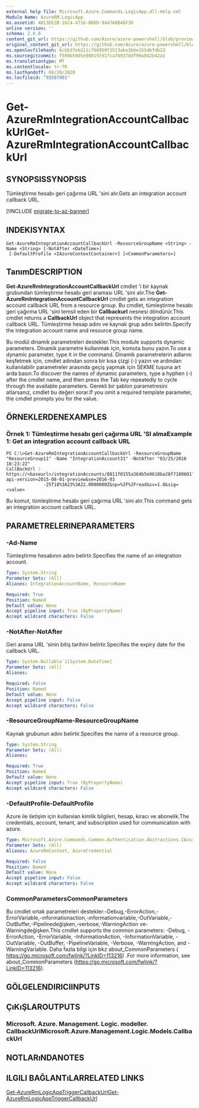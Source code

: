 ```yaml
---
external help file: Microsoft.Azure.Commands.LogicApp.dll-Help.xml
Module Name: AzureRM.LogicApp
ms.assetid: 4813EE2B-16C4-4716-B6DD-9447A0B46F3D
online version: ''
schema: 2.0.0
content_git_url: https://github.com/Azure/azure-powershell/blob/preview/src/ResourceManager/LogicApp/Commands.LogicApp/help/Get-AzureRmIntegrationAccountCallbackUrl.md
original_content_git_url: https://github.com/Azure/azure-powershell/blob/preview/src/ResourceManager/LogicApp/Commands.LogicApp/help/Get-AzureRmIntegrationAccountCallbackUrl.md
ms.openlocfilehash: 6cbb37eb211c766959f2513abe3bbe1554bfdb23
ms.sourcegitcommit: f599b50d5e980197d1fca769378df90a842b42a1
ms.translationtype: MT
ms.contentlocale: tr-TR
ms.lasthandoff: 08/20/2020
ms.locfileid: "93587901"
---
```

# <span data-ttu-id="24b7c-101">Get-AzureRmIntegrationAccountCallbackUrl</span><span class="sxs-lookup"><span data-stu-id="24b7c-101">Get-AzureRmIntegrationAccountCallbackUrl</span></span>

## <span data-ttu-id="24b7c-102">SYNOPSIS</span><span class="sxs-lookup"><span data-stu-id="24b7c-102">SYNOPSIS</span></span>
<span data-ttu-id="24b7c-103">Tümleştirme hesabı geri çağırma URL 'sini alır.</span><span class="sxs-lookup"><span data-stu-id="24b7c-103">Gets an integration account callback URL.</span></span>

[!INCLUDE [migrate-to-az-banner](../../includes/migrate-to-az-banner.md)]

## <span data-ttu-id="24b7c-104">INDEKI</span><span class="sxs-lookup"><span data-stu-id="24b7c-104">SYNTAX</span></span>

```
Get-AzureRmIntegrationAccountCallbackUrl -ResourceGroupName <String> -Name <String> [-NotAfter <DateTime>]
 [-DefaultProfile <IAzureContextContainer>] [<CommonParameters>]
```

## <span data-ttu-id="24b7c-105">Tanım</span><span class="sxs-lookup"><span data-stu-id="24b7c-105">DESCRIPTION</span></span>
<span data-ttu-id="24b7c-106">**Get-AzureRmIntegrationAccountCallbackUrl** cmdlet 'i bir kaynak grubundan tümleştirme hesabı geri araması URL 'sini alır.</span><span class="sxs-lookup"><span data-stu-id="24b7c-106">The **Get-AzureRmIntegrationAccountCallbackUrl** cmdlet gets an integration account callback URL from a resource group.</span></span>
<span data-ttu-id="24b7c-107">Bu cmdlet, tümleştirme hesabı geri çağırma URL 'sini temsil eden bir **Callbackurl** nesnesi döndürür.</span><span class="sxs-lookup"><span data-stu-id="24b7c-107">This cmdlet returns a **CallbackUrl** object that represents the integration account callback URL.</span></span>
<span data-ttu-id="24b7c-108">Tümleştirme hesap adını ve kaynak grup adını belirtin.</span><span class="sxs-lookup"><span data-stu-id="24b7c-108">Specify the integration account name and resource group name.</span></span>

<span data-ttu-id="24b7c-109">Bu modül dinamik parametreleri destekler.</span><span class="sxs-lookup"><span data-stu-id="24b7c-109">This module supports dynamic parameters.</span></span>
<span data-ttu-id="24b7c-110">Dinamik parametre kullanmak için, komuta bunu yazın.</span><span class="sxs-lookup"><span data-stu-id="24b7c-110">To use a dynamic parameter, type it in the command.</span></span>
<span data-ttu-id="24b7c-111">Dinamik parametrelerin adlarını keşfetmek için, cmdlet adından sonra bir kısa çizgi (-) yazın ve ardından kullanılabilir parametreler arasında geçiş yapmak için SEKME tuşuna art arda basın.</span><span class="sxs-lookup"><span data-stu-id="24b7c-111">To discover the names of dynamic parameters, type a hyphen (-) after the cmdlet name, and then press the Tab key repeatedly to cycle through the available parameters.</span></span>
<span data-ttu-id="24b7c-112">Gerekli bir şablon parametresini atlarsanız, cmdlet bu değeri sorar.</span><span class="sxs-lookup"><span data-stu-id="24b7c-112">If you omit a required template parameter, the cmdlet prompts you for the value.</span></span>

## <span data-ttu-id="24b7c-113">ÖRNEKLERDEN</span><span class="sxs-lookup"><span data-stu-id="24b7c-113">EXAMPLES</span></span>

### <span data-ttu-id="24b7c-114">Örnek 1: Tümleştirme hesabı geri çağırma URL 'SI alma</span><span class="sxs-lookup"><span data-stu-id="24b7c-114">Example 1: Get an integration account callback URL</span></span>
```
PS C:\>Get-AzureRmIntegrationAccountCallbackUrl -ResourceGroupName "ResourceGroup11" -Name "IntegrationAccount31" -NotAfter "03/25/2016 18:23:22"
CallBackUrl : https://<baseurl>/integrationAccounts/8811f0155a364b5e9618ba28f7180601?api-version=2015-08-01-preview&se=2016-03
              -25T18%3A23%3A22.0000000Z&sp=%2F%2Fread&sv=1.0&sig=<value>
```

<span data-ttu-id="24b7c-115">Bu komut, tümleştirme hesabı geri çağırma URL 'sini alır.</span><span class="sxs-lookup"><span data-stu-id="24b7c-115">This command gets an integration account callback URL.</span></span>

## <span data-ttu-id="24b7c-116">PARAMETRELERINE</span><span class="sxs-lookup"><span data-stu-id="24b7c-116">PARAMETERS</span></span>

### <span data-ttu-id="24b7c-117">-Ad</span><span class="sxs-lookup"><span data-stu-id="24b7c-117">-Name</span></span>
<span data-ttu-id="24b7c-118">Tümleştirme hesabının adını belirtir.</span><span class="sxs-lookup"><span data-stu-id="24b7c-118">Specifies the name of an integration account.</span></span>

```yaml
Type: System.String
Parameter Sets: (All)
Aliases: IntegrationAccountName, ResourceName

Required: True
Position: Named
Default value: None
Accept pipeline input: True (ByPropertyName)
Accept wildcard characters: False
```

### <span data-ttu-id="24b7c-119">-NotAfter</span><span class="sxs-lookup"><span data-stu-id="24b7c-119">-NotAfter</span></span>
<span data-ttu-id="24b7c-120">Geri arama URL 'sinin bitiş tarihini belirtir.</span><span class="sxs-lookup"><span data-stu-id="24b7c-120">Specifies the expiry date for the callback URL.</span></span>

```yaml
Type: System.Nullable`1[System.DateTime]
Parameter Sets: (All)
Aliases: 

Required: False
Position: Named
Default value: None
Accept pipeline input: False
Accept wildcard characters: False
```

### <span data-ttu-id="24b7c-121">-ResourceGroupName</span><span class="sxs-lookup"><span data-stu-id="24b7c-121">-ResourceGroupName</span></span>
<span data-ttu-id="24b7c-122">Kaynak grubunun adını belirtir.</span><span class="sxs-lookup"><span data-stu-id="24b7c-122">Specifies the name of a resource group.</span></span>

```yaml
Type: System.String
Parameter Sets: (All)
Aliases: 

Required: True
Position: Named
Default value: None
Accept pipeline input: True (ByPropertyName)
Accept wildcard characters: False
```

### <span data-ttu-id="24b7c-123">-DefaultProfile</span><span class="sxs-lookup"><span data-stu-id="24b7c-123">-DefaultProfile</span></span>
<span data-ttu-id="24b7c-124">Azure ile iletişim için kullanılan kimlik bilgileri, hesap, kiracı ve abonelik.</span><span class="sxs-lookup"><span data-stu-id="24b7c-124">The credentials, account, tenant, and subscription used for communication with azure.</span></span>

```yaml
Type: Microsoft.Azure.Commands.Common.Authentication.Abstractions.IAzureContextContainer
Parameter Sets: (All)
Aliases: AzureRmContext, AzureCredential

Required: False
Position: Named
Default value: None
Accept pipeline input: False
Accept wildcard characters: False
```

### <span data-ttu-id="24b7c-125">CommonParameters</span><span class="sxs-lookup"><span data-stu-id="24b7c-125">CommonParameters</span></span>
<span data-ttu-id="24b7c-126">Bu cmdlet ortak parametreleri destekler:-Debug,-ErrorAction,-ErrorVariable,-ınformationaction,-ınformationvariable,-OutVariable,-OutBuffer,-Pipelinedeğişken,-verbose,-WarningAction ve-Warningdeğişken.</span><span class="sxs-lookup"><span data-stu-id="24b7c-126">This cmdlet supports the common parameters: -Debug, -ErrorAction, -ErrorVariable, -InformationAction, -InformationVariable, -OutVariable, -OutBuffer, -PipelineVariable, -Verbose, -WarningAction, and -WarningVariable.</span></span> <span data-ttu-id="24b7c-127">Daha fazla bilgi için bkz about_CommonParameters ( https://go.microsoft.com/fwlink/?LinkID=113216) .</span><span class="sxs-lookup"><span data-stu-id="24b7c-127">For more information, see about_CommonParameters (https://go.microsoft.com/fwlink/?LinkID=113216).</span></span>

## <span data-ttu-id="24b7c-128">GÖLGELENDIRICI</span><span class="sxs-lookup"><span data-stu-id="24b7c-128">INPUTS</span></span>

## <span data-ttu-id="24b7c-129">ÇıKıŞLAR</span><span class="sxs-lookup"><span data-stu-id="24b7c-129">OUTPUTS</span></span>

### <span data-ttu-id="24b7c-130">Microsoft. Azure. Management. Logic. modeller. CallbackUrl</span><span class="sxs-lookup"><span data-stu-id="24b7c-130">Microsoft.Azure.Management.Logic.Models.CallbackUrl</span></span>

## <span data-ttu-id="24b7c-131">NOTLARıNDA</span><span class="sxs-lookup"><span data-stu-id="24b7c-131">NOTES</span></span>

## <span data-ttu-id="24b7c-132">ILGILI BAĞLANTıLAR</span><span class="sxs-lookup"><span data-stu-id="24b7c-132">RELATED LINKS</span></span>

[<span data-ttu-id="24b7c-133">Get-AzureRmLogicAppTriggerCallbackUrl</span><span class="sxs-lookup"><span data-stu-id="24b7c-133">Get-AzureRmLogicAppTriggerCallbackUrl</span></span>](./Get-AzureRmLogicAppTriggerCallbackUrl.md)


